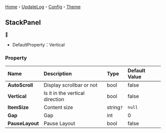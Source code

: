 [Home](../Home.md)・[UpdateLog](../UpdateLog.md)・[Config](../Config.md)・[Theme](../Theme.md)

## StackPanel
👚

- DefaultProperty：Vertical

### Property

Name | Description | Type | Default Value |
:--|:--|:--|:--|
**AutoScroll** | Display scrollbar or not | bool | false |
**Vertical** | Is it in the vertical direction | bool | false |
**ItemSize** | Content size | string`?` | `null` |
**Gap** | Gap | int | 0 |
**PauseLayout** | Pause Layout | bool | false ||